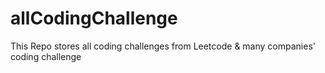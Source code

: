# allCodingChallenge

This Repo stores all coding challenges from Leetcode & many companies' coding challenge
